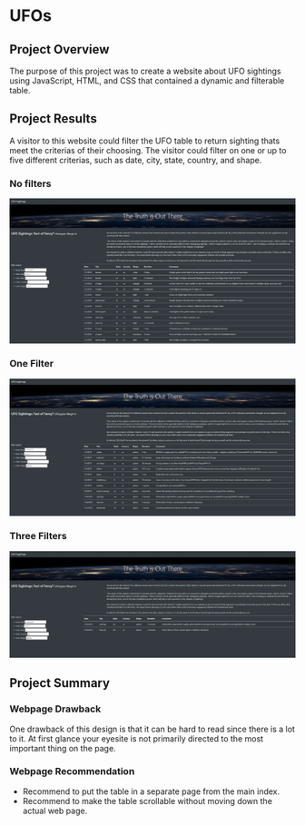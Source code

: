 # UFOs
## Project Overview
The purpose of this project was to create a website about UFO sightings using JavaScript, HTML, and CSS that contained a dynamic and filterable table.

## Project Results
A visitor to this website could filter the UFO table to return sighting thats meet the criterias of their choosing. The visitor could filter on one or up to five different criterias, such as date, city, state, country, and shape.

### No filters
![](static/images/no_filters.png)

### One Filter
![](static/images/one_filter.png)

### Three Filters
![](static/images/three_filters.png)

## Project Summary
### Webpage Drawback
One drawback of this design is that it can be hard to read since there is a lot to it. At first glance your eyesite is not primarily directed to the most important thing on the page.

### Webpage Recommendation
- Recommend to put the table in a separate page from the main index.
- Recommend to make the table scrollable without moving down the actual web page.

